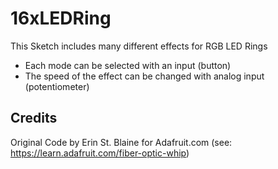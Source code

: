 # 16xLEDRing

This Sketch includes many different effects for RGB LED Rings
- Each mode can be selected with an input (button)
- The speed of the effect can be changed with analog input (potentiometer)

## Credits
Original Code by Erin St. Blaine for Adafruit.com (see: https://learn.adafruit.com/fiber-optic-whip)